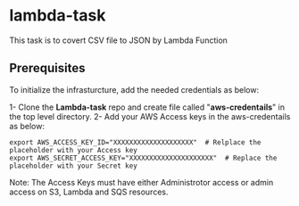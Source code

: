 # lambda-task
This task is to covert CSV file to JSON by Lambda Function

## Prerequisites
To initialize the infrasturcture, add the needed credentials as below:

1- Clone the **Lambda-task** repo and create file called "**aws-credentails**" in the top level directory.
2- Add your AWS Access keys in the aws-credentails as below:
```
export AWS_ACCESS_KEY_ID="XXXXXXXXXXXXXXXXXXXX"  # Relplace the placeholder with your Access key
export AWS_SECRET_ACCESS_KEY="XXXXXXXXXXXXXXXXXXXXX"  # Replace the placeholder with your Secret key
```
Note:
The Access Keys must have either Administrotor access or admin access on S3, Lambda and SQS resources.


